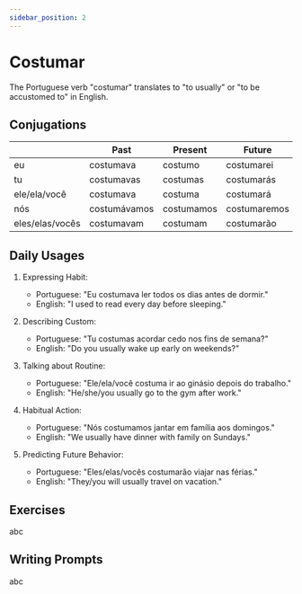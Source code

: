 ```yaml
---
sidebar_position: 2
---
```


# Costumar

The Portuguese verb "costumar" translates to "to usually" or "to be accustomed to" in English.

## Conjugations

|                 | Past         | Present    | Future       |
| --------------- | ------------ | ---------- | ------------ |
| eu              | costumava    | costumo    | costumarei   |
| tu              | costumavas   | costumas   | costumarás   |
| ele/ela/você    | costumava    | costuma    | costumará    |
| nós             | costumávamos | costumamos | costumaremos |
| eles/elas/vocês | costumavam   | costumam   | costumarão   |

## Daily Usages

1. Expressing Habit:

   - Portuguese: "Eu costumava ler todos os dias antes de dormir."
   - English: "I used to read every day before sleeping."

2. Describing Custom:

   - Portuguese: "Tu costumas acordar cedo nos fins de semana?"
   - English: "Do you usually wake up early on weekends?"

3. Talking about Routine:

   - Portuguese: "Ele/ela/você costuma ir ao ginásio depois do trabalho."
   - English: "He/she/you usually go to the gym after work."

4. Habitual Action:

   - Portuguese: "Nós costumamos jantar em família aos domingos."
   - English: "We usually have dinner with family on Sundays."

5. Predicting Future Behavior:

   - Portuguese: "Eles/elas/vocês costumarão viajar nas férias."
   - English: "They/you will usually travel on vacation."

## Exercises

abc

## Writing Prompts

abc
